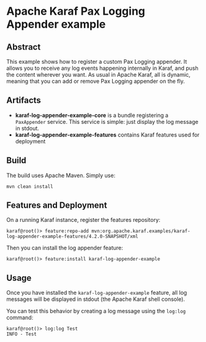# Apache Karaf Pax Logging Appender example

## Abstract

This example shows how to register a custom Pax Logging appender. It allows you to receive any log events happening
internally in Karaf, and push the content wherever you want.
As usual in Apache Karaf, all is dynamic, meaning that you can add or remove Pax Logging appender on the fly.

## Artifacts

* **karaf-log-appender-example-core** is a bundle registering a `PaxAppender` service. This service is simple: just display the log message in stdout.
* **karaf-log-appender-example-features** contains Karaf features used for deployment

## Build

The build uses Apache Maven. Simply use:

```
mvn clean install
```

## Features and Deployment

On a running Karaf instance, register the features repository:

```
karaf@root()> feature:repo-add mvn:org.apache.karaf.examples/karaf-log-appender-example-features/4.2.0-SNAPSHOT/xml
```

Then you can install the log appender feature:

```
karaf@root()> feature:install karaf-log-appender-example
```

## Usage

Once you have installed the `karaf-log-appender-example` feature, all log messages will be displayed in stdout (the Apache Karaf shell console).

You can test this behavior by creating a log message using the `log:log` command:

```
karaf@root()> log:log Test
INFO - Test
```